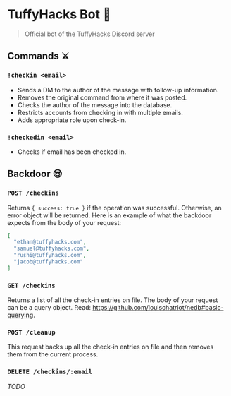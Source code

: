 # TuffyHacks Bot 🐘

> Official bot of the TuffyHacks Discord server

## Commands ⚔

### `!checkin <email>`

- Sends a DM to the author of the message with follow-up information.
- Removes the original command from where it was posted.
- Checks the author of the message into the database.
- Restricts accounts from checking in with multiple emails.
- Adds appropriate role upon check-in.

### `!checkedin <email>`

- Checks if email has been checked in.

## Backdoor 😎

### `POST /checkins`

Returns `{ success: true }` if the operation was successful.
Otherwise, an error object will be returned.
Here is an example of what the backdoor expects from the body of your request:

```json
[
  "ethan@tuffyhacks.com",
  "samuel@tuffyhacks.com",
  "rushi@tuffyhacks.com",
  "jacob@tuffyhacks.com"
]
```

### `GET /checkins`

Returns a list of all the check-in entries on file.
The body of your request can be a query object.
Read: <https://github.com/louischatriot/nedb#basic-querying>.

### `POST /cleanup`

This request backs up all the check-in entries on file and then removes them from the current process.

### `DELETE /checkins/:email`

_TODO_

